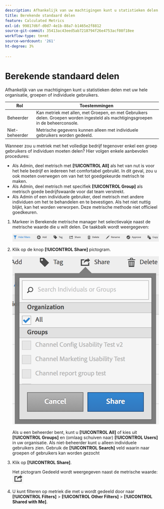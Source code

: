 ```yaml
---
description: Afhankelijk van uw machtigingen kunt u statistieken delen met uw hele organisatie, groepen of individuele gebruikers.
title: Berekende standaard delen
feature: Calculated Metrics
exl-id: 99817d6f-d0d7-4e1b-88a7-b1465e2f8812
source-git-commit: 35413ac43eed5ab7218794f26e4753acf08f18ee
workflow-type: tm+mt
source-wordcount: '261'
ht-degree: 3%

---
```


# Berekende standaard delen

Afhankelijk van uw machtigingen kunt u statistieken delen met uw hele organisatie, groepen of individuele gebruikers.

| Rol | Toestemmingen |
|---|---|
| Beheerder | Kan metriek met allen, met Groepen, en met Gebruikers delen. Groepen worden ingesteld als machtigingsgroepen in de beheerconsole. |
| Niet-beheerder | Metrische gegevens kunnen alleen met individuele gebruikers worden gedeeld. |

Wanneer zou u metriek met het volledige bedrijf tegenover enkel een groep gebruikers of individuen moeten delen? Hier volgen enkele aanbevolen procedures:

* Als Admin, deel metrisch met **[!UICONTROL All]** als het van nut is voor het hele bedrijf en iedereen het comfortabel gebruikt. In dit geval, zou u ook moeten overwegen om van het tot goedgekeurde metrisch te maken.
* Als Admin, deel metrisch met specifiek **[!UICONTROL Group]** als metrisch goede bedrijfswaarde voor dat team verstrekt.
* Als Admin of een individuele gebruiker, deel metrisch met andere individuen om het te behandelen en te bevestigen. Als het niet nuttig blijkt, kan het worden verworpen. Deze metrische methode niet officieel goedkeuren.

1. Markeer in Berekende metrische manager het selectievakje naast de metrische waarde die u wilt delen. De taakbalk wordt weergegeven:

   ![](assets/cm_task_bar.png)

1. Klik op de knop **[!UICONTROL Share]** pictogram.

   ![](assets/cm_share.png)

   Als u een beheerder bent, kunt u **[!UICONTROL All]** of kies uit **[!UICONTROL Groups]** en (omlaag schuiven naar) **[!UICONTROL Users]** in uw organisatie. Als niet-beheerder kunt u alleen individuele gebruikers zien. Gebruik de **[!UICONTROL Search]** veld waarin naar groepen of gebruikers kan worden gezocht

1. Klik op **[!UICONTROL Share]**.

   Het pictogram Gedeeld wordt weergegeven naast de metrische waarde:  ![](assets/share_icon.png)

1. U kunt filteren op metriek die met u wordt gedeeld door naar **[!UICONTROL Filters]** > **[!UICONTROL Other Filters]** > **[!UICONTROL Shared with Me]**.
